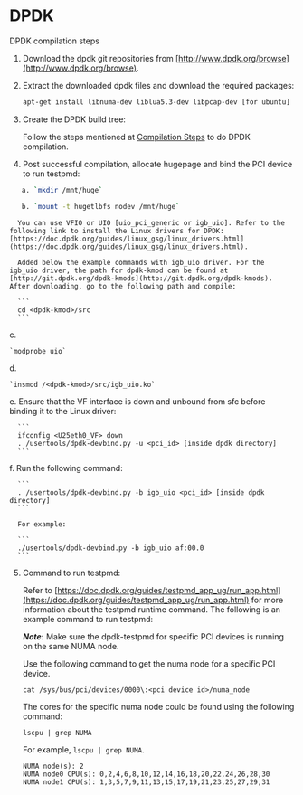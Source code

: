 # DPDK

DPDK compilation steps

1. Download the dpdk git repositories from [http://www.dpdk.org/browse](http://www.dpdk.org/browse).

2. Extract the downloaded dpdk files and download the required packages:

   ```bash
   apt-get install libnuma-dev liblua5.3-dev libpcap-dev [for ubuntu]
   ```

3. Create the DPDK build tree:

   Follow the steps mentioned at [Compilation Steps](http://doc.dpdk.org/guides/linux_gsg/build_dpdk.html) to do DPDK compilation.

4. Post successful compilation, allocate hugepage and bind the PCI device to run testpmd:

```bash
   a. `mkdir /mnt/huge`

   b. `mount -t hugetlbfs nodev /mnt/huge`
```

      You can use VFIO or UIO [uio_pci_generic or igb_uio]. Refer to the following link to install the Linux drivers for DPDK: [https://doc.dpdk.org/guides/linux_gsg/linux_drivers.html](https://doc.dpdk.org/guides/linux_gsg/linux_drivers.html).

      Added below the example commands with igb_uio driver. For the igb_uio driver, the path for dpdk-kmod can be found at [http://git.dpdk.org/dpdk-kmods](http://git.dpdk.org/dpdk-kmods). After downloading, go to the following path and compile:

      ```
      cd <dpdk-kmod>/src
      ```

   c. 
   ```
   `modprobe uio`
   ```
   d. 
   ```
   `insmod /<dpdk-kmod>/src/igb_uio.ko`
   ```
   e. Ensure that the VF interface is down and unbound from sfc before binding it to the Linux driver:

      ```
      ifconfig <U25eth0_VF> down
      . /usertools/dpdk-devbind.py -u <pci_id> [inside dpdk directory]
      ```

   f. Run the following command:

      ```
      . /usertools/dpdk-devbind.py -b igb_uio <pci_id> [inside dpdk directory]
      ```

      For example:

      ```
      ./usertools/dpdk-devbind.py -b igb_uio af:00.0
      ```

5. Command to run testpmd:

   Refer to [https://doc.dpdk.org/guides/testpmd_app_ug/run_app.html](https://doc.dpdk.org/guides/testpmd_app_ug/run_app.html) for more information about the testpmd runtime command. The following is an example command to run testpmd:

   ***Note*:** Make sure the dpdk-testpmd for specific PCI devices is running on the same NUMA node.

   Use the following command to get the numa node for a specific PCI device.

   ```
   cat /sys/bus/pci/devices/0000\:<pci device id>/numa_node
   ```

   The cores for the specific numa node could be found using the following command:

   ```
   lscpu | grep NUMA
   ```

   For example, `lscpu | grep NUMA`.

   ```
   NUMA node(s): 2
   NUMA node0 CPU(s): 0,2,4,6,8,10,12,14,16,18,20,22,24,26,28,30
   NUMA node1 CPU(s): 1,3,5,7,9,11,13,15,17,19,21,23,25,27,29,31
   ```
